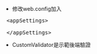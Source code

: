 * 修改web.config加入
<pre>
 &lt;appSettings>
     <add key="ValidationSettings:UnobtrusiveValidationMode" value="None" />
 &lt;/appSettings>
</pre>
* CustomValidator是示範後端驗證
